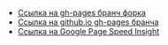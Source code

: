 * <a href="https://github.com/Siarhei-Chaptsau/frontend-nanodegree-mobile-portfolio/tree/gh-pages">Ссылка на gh-pages бранч форка</a>
* <a href="https://siarhei-chaptsau.github.io/frontend-nanodegree-mobile-portfolio/">Ccылка на github.io gh-pages бранча</a>
* <a href="https://developers.google.com/speed/pagespeed/insights/?url=https%3A%2F%2Fsiarhei-chaptsau.github.io%2Ffrontend-nanodegree-mobile-portfolio%2F">Ссылка на Google Page Speed Insight</a>

